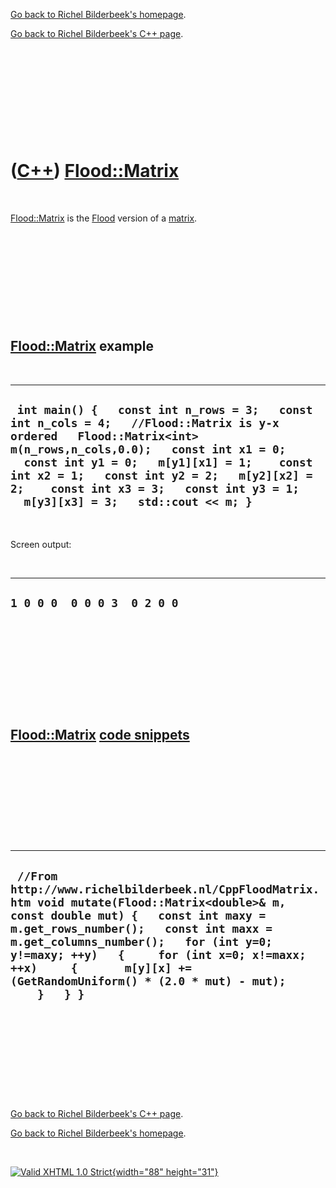 [Go back to Richel Bilderbeek's homepage](index.htm).

[Go back to Richel Bilderbeek's C++ page](Cpp.htm).

 

 

 

 

 

([C++](Cpp.htm)) [Flood::Matrix](CppFloodMatrix.htm)
====================================================

 

[Flood::Matrix](CppFloodMatrix.htm) is the [Flood](CppFlood.htm) version
of a [matrix](CppMatrix.htm).

 

 

 

 

 

[Flood::Matrix](CppFloodMatrix.htm) example
-------------------------------------------

 

  ----------------------------------------------------------------------------------------------------------------------------------------------------------------------------------------------------------------------------------------------------------------------------------------------------------------------------------------------
  ` int main() {   const int n_rows = 3;   const int n_cols = 4;   //Flood::Matrix is y-x ordered   Flood::Matrix<int> m(n_rows,n_cols,0.0);   const int x1 = 0;   const int y1 = 0;   m[y1][x1] = 1;    const int x2 = 1;   const int y2 = 2;   m[y2][x2] = 2;    const int x3 = 3;   const int y3 = 1;   m[y3][x3] = 3;   std::cout << m; }`
  ----------------------------------------------------------------------------------------------------------------------------------------------------------------------------------------------------------------------------------------------------------------------------------------------------------------------------------------------

 

Screen output:

 

  -------------------------------
  ` 1 0 0 0  0 0 0 3  0 2 0 0 `
  -------------------------------

 

 

 

 

 

[Flood::Matrix](CppFloodMatrix.htm) [code snippets](CppCodeSnippets.htm)
------------------------------------------------------------------------

 

 

 

 

 

  ---------------------------------------------------------------------------------------------------------------------------------------------------------------------------------------------------------------------------------------------------------------------------------------------------------------------------------------------------------
  ` //From http://www.richelbilderbeek.nl/CppFloodMatrix.htm void mutate(Flood::Matrix<double>& m, const double mut) {   const int maxy = m.get_rows_number();   const int maxx = m.get_columns_number();   for (int y=0; y!=maxy; ++y)   {     for (int x=0; x!=maxx; ++x)     {       m[y][x] += (GetRandomUniform() * (2.0 * mut) - mut);     }   } }`
  ---------------------------------------------------------------------------------------------------------------------------------------------------------------------------------------------------------------------------------------------------------------------------------------------------------------------------------------------------------

 

 

 

 

 

[Go back to Richel Bilderbeek's C++ page](Cpp.htm).

[Go back to Richel Bilderbeek's homepage](index.htm).

 

[![Valid XHTML 1.0 Strict](valid-xhtml10.png){width="88"
height="31"}](http://validator.w3.org/check?uri=referer)
